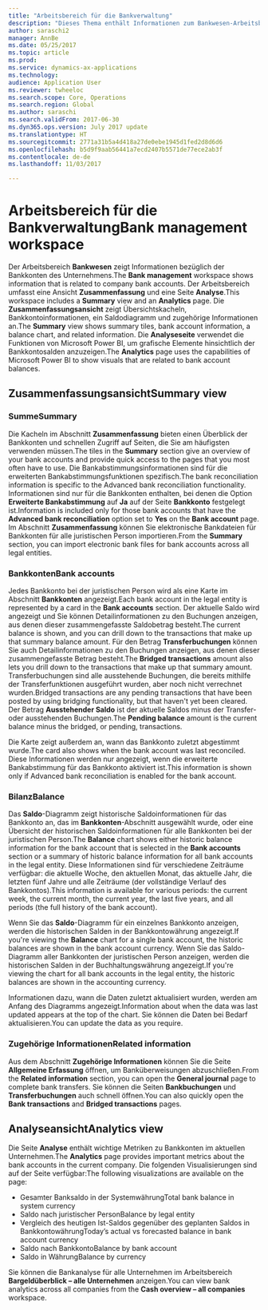 ```yaml
---
title: "Arbeitsbereich für die Bankverwaltung"
description: "Dieses Thema enthält Informationen zum Bankwesen-Arbeitsbereich. Der Arbeitsbereich zeigt Informationen hinsichtlich der Bankkonten des Unternehmens und enthält eine Zusammenfassungsansicht und eine Analyseseite. Die Zusammenfassungsansicht zeigt Übersichtskacheln, Bankkontoinformationen, ein Saldodiagramm und zugehörige Informationen an. Die Analyseseite verwendet die Funktionen von Microsoft Power BI, um grafische Elemente hinsichtlich der Bankkontosalden anzuzeigen."
author: saraschi2
manager: AnnBe
ms.date: 05/25/2017
ms.topic: article
ms.prod: 
ms.service: dynamics-ax-applications
ms.technology: 
audience: Application User
ms.reviewer: twheeloc
ms.search.scope: Core, Operations
ms.search.region: Global
ms.author: saraschi
ms.search.validFrom: 2017-06-30
ms.dyn365.ops.version: July 2017 update
ms.translationtype: HT
ms.sourcegitcommit: 2771a31b5a4d418a27de0ebe1945d1fed2d8d6d6
ms.openlocfilehash: b5d9f9aab56441a7ecd2407b5571de77ece2ab3f
ms.contentlocale: de-de
ms.lasthandoff: 11/03/2017

---
```

# <a name="bank-management-workspace"></a><span data-ttu-id="c988f-106">Arbeitsbereich für die Bankverwaltung</span><span class="sxs-lookup"><span data-stu-id="c988f-106">Bank management workspace</span></span>

<span data-ttu-id="c988f-107">Der Arbeitsbereich **Bankwesen** zeigt Informationen bezüglich der Bankkonten des Unternehmens.</span><span class="sxs-lookup"><span data-stu-id="c988f-107">The **Bank management** workspace shows information that is related to company bank accounts.</span></span> <span data-ttu-id="c988f-108">Der Arbeitsbereich umfasst eine Ansicht **Zusammenfassung** und eine Seite **Analyse**.</span><span class="sxs-lookup"><span data-stu-id="c988f-108">This workspace includes a **Summary** view and an **Analytics** page.</span></span> <span data-ttu-id="c988f-109">Die **Zusammenfassungsansicht** zeigt Übersichtskacheln, Bankkontoinformationen, ein Saldodiagramm und zugehörige Informationen an.</span><span class="sxs-lookup"><span data-stu-id="c988f-109">The **Summary** view shows summary tiles, bank account information, a balance chart, and related information.</span></span> <span data-ttu-id="c988f-110">Die **Analyseseite** verwendet die Funktionen von Microsoft Power BI, um grafische Elemente hinsichtlich der Bankkontosalden anzuzeigen.</span><span class="sxs-lookup"><span data-stu-id="c988f-110">The **Analytics** page uses the capabilities of Microsoft Power BI to show visuals that are related to bank account balances.</span></span>

## <a name="summary-view"></a><span data-ttu-id="c988f-111">Zusammenfassungsansicht</span><span class="sxs-lookup"><span data-stu-id="c988f-111">Summary view</span></span>

### <a name="summary"></a><span data-ttu-id="c988f-112">Summe</span><span class="sxs-lookup"><span data-stu-id="c988f-112">Summary</span></span>

<span data-ttu-id="c988f-113">Die Kacheln im Abschnitt **Zusammenfassung** bieten einen Überblick der Bankkonten und schnellen Zugriff auf Seiten, die Sie am häufigsten verwenden müssen.</span><span class="sxs-lookup"><span data-stu-id="c988f-113">The tiles in the **Summary** section give an overview of your bank accounts and provide quick access to the pages that you most often have to use.</span></span> <span data-ttu-id="c988f-114">Die Bankabstimmungsinformationen sind für die erweiterten Bankabstimmungsfunktionen spezifisch.</span><span class="sxs-lookup"><span data-stu-id="c988f-114">The bank reconciliation information is specific to the Advanced bank reconciliation functionality.</span></span> <span data-ttu-id="c988f-115">Informationen sind nur für die Bankkonten enthalten, bei denen die Option **Erweiterte Bankabstimmung** auf **Ja** auf der Seite **Bankkonto** festgelegt ist.</span><span class="sxs-lookup"><span data-stu-id="c988f-115">Information is included only for those bank accounts that have the **Advanced bank reconciliation** option set to **Yes** on the **Bank account** page.</span></span> <span data-ttu-id="c988f-116">Im Abschnitt **Zusammenfassung** können Sie elektronische Bankdateien für Bankkonten für alle juristischen Person importieren.</span><span class="sxs-lookup"><span data-stu-id="c988f-116">From the **Summary** section, you can import electronic bank files for bank accounts across all legal entities.</span></span>

### <a name="bank-accounts"></a><span data-ttu-id="c988f-117">Bankkonten</span><span class="sxs-lookup"><span data-stu-id="c988f-117">Bank accounts</span></span>

<span data-ttu-id="c988f-118">Jedes Bankkonto bei der juristischen Person wird als eine Karte im Abschnitt **Bankkonten** angezeigt.</span><span class="sxs-lookup"><span data-stu-id="c988f-118">Each bank account in the legal entity is represented by a card in the **Bank accounts** section.</span></span> <span data-ttu-id="c988f-119">Der aktuelle Saldo wird angezeigt und Sie können Detailinformationen zu den Buchungen anzeigen, aus denen dieser zusammengefasste Saldobetrag besteht.</span><span class="sxs-lookup"><span data-stu-id="c988f-119">The current balance is shown, and you can drill down to the transactions that make up that summary balance amount.</span></span> <span data-ttu-id="c988f-120">Für den Betrag **Transferbuchungen** können Sie auch Detailinformationen zu den Buchungen anzeigen, aus denen dieser zusammengefasste Betrag besteht.</span><span class="sxs-lookup"><span data-stu-id="c988f-120">The **Bridged transactions** amount also lets you drill down to the transactions that make up that summary amount.</span></span> <span data-ttu-id="c988f-121">Transferbuchungen sind alle ausstehende Buchungen, die bereits mithilfe der Transferfunktionen ausgeführt wurden, aber noch nicht verrechnet wurden.</span><span class="sxs-lookup"><span data-stu-id="c988f-121">Bridged transactions are any pending transactions that have been posted by using bridging functionality, but that haven't yet been cleared.</span></span> <span data-ttu-id="c988f-122">Der Betrag **Ausstehender Saldo** ist der aktuelle Saldos minus der Transfer- oder ausstehenden Buchungen.</span><span class="sxs-lookup"><span data-stu-id="c988f-122">The **Pending balance** amount is the current balance minus the bridged, or pending, transactions.</span></span>

<span data-ttu-id="c988f-123">Die Karte zeigt außerdem an, wann das Bankkonto zuletzt abgestimmt wurde.</span><span class="sxs-lookup"><span data-stu-id="c988f-123">The card also shows when the bank account was last reconciled.</span></span> <span data-ttu-id="c988f-124">Diese Informationen werden nur angezeigt, wenn die erweiterte Bankabstimmung für das Bankkonto aktiviert ist.</span><span class="sxs-lookup"><span data-stu-id="c988f-124">This information is shown only if Advanced bank reconciliation is enabled for the bank account.</span></span>

### <a name="balance"></a><span data-ttu-id="c988f-125">Bilanz</span><span class="sxs-lookup"><span data-stu-id="c988f-125">Balance</span></span>

<span data-ttu-id="c988f-126">Das **Saldo**-Diagramm zeigt historische Saldoinformationen für das Bankkonto an, das im **Bankkonten**-Abschnitt ausgewählt wurde, oder eine Übersicht der historischen Saldoinformationen für alle Bankkonten bei der juristischen Person.</span><span class="sxs-lookup"><span data-stu-id="c988f-126">The **Balance** chart shows either historic balance information for the bank account that is selected in the **Bank accounts** section or a summary of historic balance information for all bank accounts in the legal entity.</span></span> <span data-ttu-id="c988f-127">Diese Informationen sind für verschiedene Zeiträume verfügbar: die aktuelle Woche, den aktuellen Monat, das aktuelle Jahr, die letzten fünf Jahre und alle Zeiträume (der vollständige Verlauf des Bankkontos).</span><span class="sxs-lookup"><span data-stu-id="c988f-127">This information is available for various periods: the current week, the current month, the current year, the last five years, and all periods (the full history of the bank account).</span></span> 

<span data-ttu-id="c988f-128">Wenn Sie das **Saldo**-Diagramm für ein einzelnes Bankkonto anzeigen, werden die historischen Salden in der Bankkontowährung angezeigt.</span><span class="sxs-lookup"><span data-stu-id="c988f-128">If you're viewing the **Balance** chart for a single bank account, the historic balances are shown in the bank account currency.</span></span> <span data-ttu-id="c988f-129">Wenn Sie das Saldo-Diagramm aller Bankkonten der juristischen Person anzeigen, werden die historischen Salden in der Buchhaltungswährung angezeigt.</span><span class="sxs-lookup"><span data-stu-id="c988f-129">If you're viewing the chart for all bank accounts in the legal entity, the historic balances are shown in the accounting currency.</span></span>

<span data-ttu-id="c988f-130">Informationen dazu, wann die Daten zuletzt aktualisiert wurden, werden am Anfang des Diagramms angezeigt.</span><span class="sxs-lookup"><span data-stu-id="c988f-130">Information about when the data was last updated appears at the top of the chart.</span></span> <span data-ttu-id="c988f-131">Sie können die Daten bei Bedarf aktualisieren.</span><span class="sxs-lookup"><span data-stu-id="c988f-131">You can update the data as you require.</span></span>

### <a name="related-information"></a><span data-ttu-id="c988f-132">Zugehörige Informationen</span><span class="sxs-lookup"><span data-stu-id="c988f-132">Related information</span></span>

<span data-ttu-id="c988f-133">Aus dem Abschnitt **Zugehörige Informationen** können Sie die Seite **Allgemeine Erfassung** öffnen, um Banküberweisungen abzuschließen.</span><span class="sxs-lookup"><span data-stu-id="c988f-133">From the **Related information** section, you can open the **General journal** page to complete bank transfers.</span></span> <span data-ttu-id="c988f-134">Sie können die Seiten **Bankbuchungen** und **Transferbuchungen** auch schnell öffnen.</span><span class="sxs-lookup"><span data-stu-id="c988f-134">You can also quickly open the **Bank transactions** and **Bridged transactions** pages.</span></span>

## <a name="analytics-view"></a><span data-ttu-id="c988f-135">Analyseansicht</span><span class="sxs-lookup"><span data-stu-id="c988f-135">Analytics view</span></span>

<span data-ttu-id="c988f-136">Die Seite **Analyse** enthält wichtige Metriken zu Bankkonten im aktuellen Unternehmen.</span><span class="sxs-lookup"><span data-stu-id="c988f-136">The **Analytics** page provides important metrics about the bank accounts in the current company.</span></span> <span data-ttu-id="c988f-137">Die folgenden Visualisierungen sind auf der Seite verfügbar:</span><span class="sxs-lookup"><span data-stu-id="c988f-137">The following visualizations are available on the page:</span></span>

-   <span data-ttu-id="c988f-138">Gesamter Banksaldo in der Systemwährung</span><span class="sxs-lookup"><span data-stu-id="c988f-138">Total bank balance in system currency</span></span>
-   <span data-ttu-id="c988f-139">Saldo nach juristischer Person</span><span class="sxs-lookup"><span data-stu-id="c988f-139">Balance by legal entity</span></span>
-   <span data-ttu-id="c988f-140">Vergleich des heutigen Ist-Saldos gegenüber des geplanten Saldos in Bankkontowährung</span><span class="sxs-lookup"><span data-stu-id="c988f-140">Today’s actual vs forecasted balance in bank account currency</span></span>
-   <span data-ttu-id="c988f-141">Saldo nach Bankkonto</span><span class="sxs-lookup"><span data-stu-id="c988f-141">Balance by bank account</span></span>
-   <span data-ttu-id="c988f-142">Saldo in Währung</span><span class="sxs-lookup"><span data-stu-id="c988f-142">Balance by currency</span></span>

<span data-ttu-id="c988f-143">Sie können die Bankanalyse für alle Unternehmen im Arbeitsbereich **Bargeldüberblick – alle Unternehmen** anzeigen.</span><span class="sxs-lookup"><span data-stu-id="c988f-143">You can view bank analytics across all companies from the **Cash overview – all companies** workspace.</span></span>


